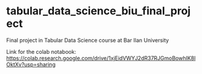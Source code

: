 # tabular_data_science_biu_final_project
Final project in Tabular Data Science course at Bar Ilan University

Link for the colab notabook:
https://colab.research.google.com/drive/1xjEidVWYJ2dR37RJGmoBowhIK8lOktXv?usp=sharing
